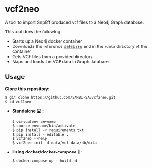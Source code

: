 # **vcf2neo**
A tool to import SnpEff produced vcf files to a Neo4j Graph database.

This tool does the following:
    
   * Starts up a Neo4j docker container
   * Downloads the reference [database](https://zenodo.org/record/252101#.WIHfgvF95hH) and in the `/data` directory of the container
   * Gets VCF files from a provided directory 
   * Maps and loads the VCF data in Graph database
    

## Usage

**Clone this repository:**

```
$ git clone https://github.com/SANBI-SA/vcf2neo.git
$ cd vcf2neo
```

   * **Standalone :computer: :**
   
        ```
        $ virtualenv envname
        $ source envname/bin/activate
        $ pip install -r requirements.txt
        $ pip install --editable .
        $ vcf2neo --help
        $ vcf2neo init -d data/vcf data/db/data
        ```
   * **Using docker/docker-compose :whale: :**
      
      ```
      $ docker-compose up --build -d
      ```